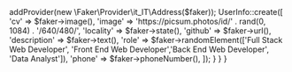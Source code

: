 <?php

use Illuminate\Support\Facades\Hash;
use Illuminate\Database\Seeder;
use Faker\Generator as Faker;
use App\UserInfo;
use App\User;
use Illuminate\Database\Eloquent\Model;
class UserInfo extends Seeder;
{
    public function run(Faker $faker)
    {
            $users = User::all();
            foreach ($users as $user) {
                $faker -> addProvider(new \Faker\Provider\it_IT\Address($faker));
                UserInfo::create([
                'cv'                =>  $faker->image(),
                'image'             =>  'https://picsum.photos/id/' . rand(0, 1084) . '/640/480/',
                'locality'          =>  $faker->state(),
                'github'            =>  $faker->url(),
                'description'       =>  $faker->text(),
                'role'              =>  $faker->randomElement(['Full Stack Web Developer', 'Front End Web Developer','Back End Web Developer', 'Data Analyst']),
                'phone'             =>  $faker->phoneNumber(),
              ]);
            }
    }
}
